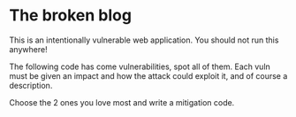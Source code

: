 # The broken blog

This is an intentionally vulnerable web application. You should not
run this anywhere!

The following code has come vulnerabilities, spot all of them. Each vuln must
be given an impact and how the attack could exploit it, and of course a
description.

Choose the 2 ones you love most and write a mitigation code.
